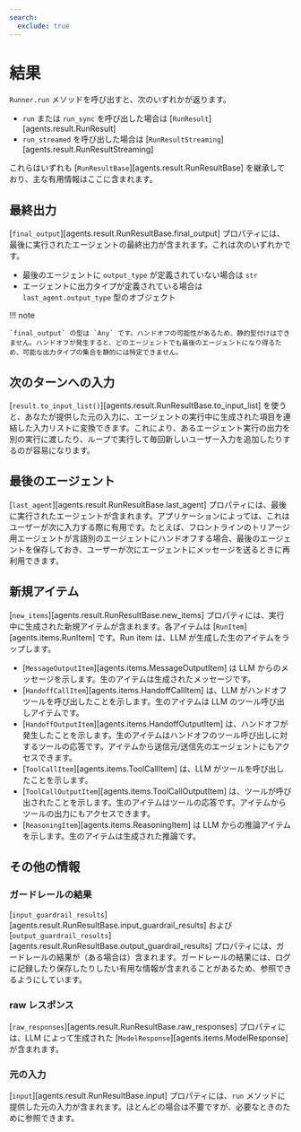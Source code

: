 ```yaml
---
search:
  exclude: true
---
```

# 結果

`Runner.run` メソッドを呼び出すと、次のいずれかが返ります。

-   `run` または `run_sync` を呼び出した場合は [`RunResult`][agents.result.RunResult]
-   `run_streamed` を呼び出した場合は [`RunResultStreaming`][agents.result.RunResultStreaming]

これらはいずれも [`RunResultBase`][agents.result.RunResultBase] を継承しており、主な有用情報はここに含まれます。

## 最終出力

[`final_output`][agents.result.RunResultBase.final_output] プロパティには、最後に実行されたエージェントの最終出力が含まれます。これは次のいずれかです。

-   最後のエージェントに `output_type` が定義されていない場合は `str`
-   エージェントに出力タイプが定義されている場合は `last_agent.output_type` 型のオブジェクト

!!! note

    `final_output` の型は `Any` です。ハンドオフの可能性があるため、静的型付けはできません。ハンドオフが発生すると、どのエージェントでも最後のエージェントになり得るため、可能な出力タイプの集合を静的には特定できません。

## 次のターンへの入力

[`result.to_input_list()`][agents.result.RunResultBase.to_input_list] を使うと、あなたが提供した元の入力に、エージェントの実行中に生成された項目を連結した入力リストに変換できます。これにより、あるエージェント実行の出力を別の実行に渡したり、ループで実行して毎回新しいユーザー入力を追加したりするのが容易になります。

## 最後のエージェント

[`last_agent`][agents.result.RunResultBase.last_agent] プロパティには、最後に実行されたエージェントが含まれます。アプリケーションによっては、これはユーザーが次に入力する際に有用です。たとえば、フロントラインのトリアージ用エージェントが言語別のエージェントにハンドオフする場合、最後のエージェントを保存しておき、ユーザーが次にエージェントにメッセージを送るときに再利用できます。

## 新規アイテム

[`new_items`][agents.result.RunResultBase.new_items] プロパティには、実行中に生成された新規アイテムが含まれます。各アイテムは [`RunItem`][agents.items.RunItem] です。Run item は、LLM が生成した生のアイテムをラップします。

-   [`MessageOutputItem`][agents.items.MessageOutputItem] は LLM からのメッセージを示します。生のアイテムは生成されたメッセージです。
-   [`HandoffCallItem`][agents.items.HandoffCallItem] は、LLM がハンドオフツールを呼び出したことを示します。生のアイテムは LLM のツール呼び出しアイテムです。
-   [`HandoffOutputItem`][agents.items.HandoffOutputItem] は、ハンドオフが発生したことを示します。生のアイテムはハンドオフのツール呼び出しに対するツールの応答です。アイテムから送信元/送信先のエージェントにもアクセスできます。
-   [`ToolCallItem`][agents.items.ToolCallItem] は、LLM がツールを呼び出したことを示します。
-   [`ToolCallOutputItem`][agents.items.ToolCallOutputItem] は、ツールが呼び出されたことを示します。生のアイテムはツールの応答です。アイテムからツールの出力にもアクセスできます。
-   [`ReasoningItem`][agents.items.ReasoningItem] は LLM からの推論アイテムを示します。生のアイテムは生成された推論です。

## その他の情報

### ガードレールの結果

[`input_guardrail_results`][agents.result.RunResultBase.input_guardrail_results] および [`output_guardrail_results`][agents.result.RunResultBase.output_guardrail_results] プロパティには、ガードレールの結果が（ある場合は）含まれます。ガードレールの結果には、ログに記録したり保存したりしたい有用な情報が含まれることがあるため、参照できるようにしています。

### raw レスポンス

[`raw_responses`][agents.result.RunResultBase.raw_responses] プロパティには、LLM によって生成された [`ModelResponse`][agents.items.ModelResponse] が含まれます。

### 元の入力

[`input`][agents.result.RunResultBase.input] プロパティには、`run` メソッドに提供した元の入力が含まれます。ほとんどの場合は不要ですが、必要なときのために参照できます。
